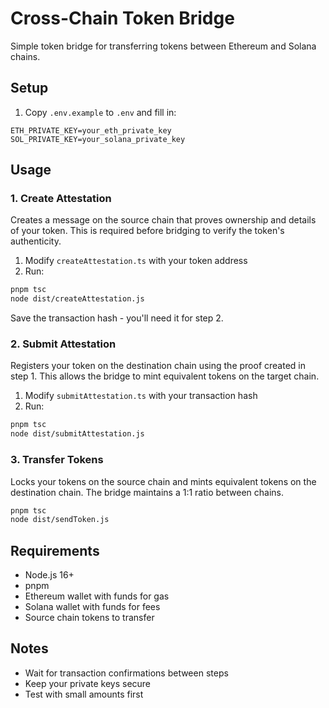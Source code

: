 # Cross-Chain Token Bridge

Simple token bridge for transferring tokens between Ethereum and Solana chains.

## Setup

1. Copy `.env.example` to `.env` and fill in:

```env
ETH_PRIVATE_KEY=your_eth_private_key
SOL_PRIVATE_KEY=your_solana_private_key
```

## Usage

### 1. Create Attestation

Creates a message on the source chain that proves ownership and details of your token. This is required before bridging to verify the token's authenticity.

1. Modify `createAttestation.ts` with your token address
2. Run:

```bash
pnpm tsc
node dist/createAttestation.js
```

Save the transaction hash - you'll need it for step 2.

### 2. Submit Attestation

Registers your token on the destination chain using the proof created in step 1. This allows the bridge to mint equivalent tokens on the target chain.

1. Modify `submitAttestation.ts` with your transaction hash
2. Run:

```bash
pnpm tsc
node dist/submitAttestation.js
```

### 3. Transfer Tokens

Locks your tokens on the source chain and mints equivalent tokens on the destination chain. The bridge maintains a 1:1 ratio between chains.

```bash
pnpm tsc
node dist/sendToken.js
```

## Requirements

- Node.js 16+
- pnpm
- Ethereum wallet with funds for gas
- Solana wallet with funds for fees
- Source chain tokens to transfer

## Notes

- Wait for transaction confirmations between steps
- Keep your private keys secure
- Test with small amounts first
